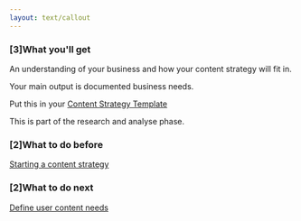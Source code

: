 ```yaml
---
layout: text/callout
---
```


### [3]What you'll get 
An understanding of your business and how your content strategy will fit in.

Your main output is documented business needs.

Put this in your [Content Strategy Template](#)

This is part of the research and analyse phase.

### [2]What to do before
[Starting a content strategy](/content-strategy/start-content-strategy/)

### [2]What to do next 
[Define user content needs](/content-strategy/define-user-content-needs/)



